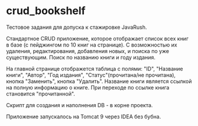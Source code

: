 # crud_bookshelf
Тестовое задания для допуска к стажировке JavaRush.

Стандартное CRUD приложение, которое отображает список всех книг в базе
(с пейджингом по 10 книг на странице). С возможностью их удаления,
редактирования, добавления новых, и поиска по уже существующим. 
Поиск по названию книги и году издания.

На главной странице отображется таблица с полями: 
"ID", "Название книги", "Автор", "Год издания", "Статус"(прочитана/не прочитана), кнопка "Заменить", кнопка "Удалить".
Название книги является ссылкой на полную информацию о книге. При переходе по ссылке книга становится "прочитанной".

Cкрипт для создания и наполнения DB - в корне проекта.

Приложение запускалось на Tomcat 9 через IDEA без бубна.




